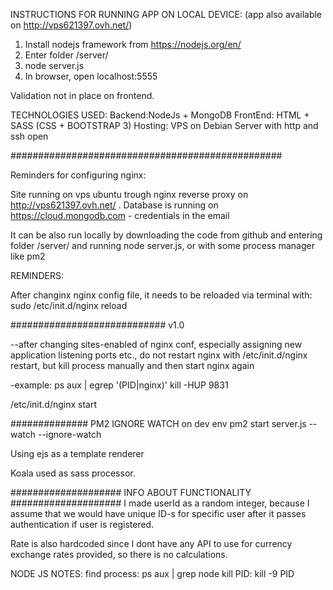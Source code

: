 INSTRUCTIONS FOR RUNNING APP ON LOCAL DEVICE: (app also available on http://vps621397.ovh.net/)
1. Install nodejs framework from https://nodejs.org/en/
2. Enter folder /server/
3. node server.js
4. In browser, open localhost:5555

Validation not in place on frontend.

TECHNOLOGIES USED:
Backend:NodeJs + MongoDB
FrontEnd: HTML + SASS (CSS + BOOTSTRAP 3)
Hosting: VPS on Debian Server with http and ssh open

#################################################

Reminders for configuring nginx:

Site running on vps ubuntu trough nginx reverse proxy on http://vps621397.ovh.net/ .
Database is running on https://cloud.mongodb.com - credentials in the email

It can be also run locally by downloading the code from github and entering folder /server/ and running node server.js, or with some process manager like pm2

REMINDERS:

After changinx nginx config file, it needs to be reloaded via terminal with:
sudo /etc/init.d/nginx reload

############################ v1.0

--after changing sites-enabled of nginx conf, especially assigning new application listening ports etc., do not restart nginx with /etc/init.d/nginx restart, but kill process manually and then start nginx again

-example:
ps aux | egrep '(PID|nginx)' kill -HUP 9831

/etc/init.d/nginx start

############## PM2 IGNORE WATCH on dev env pm2 start server.js --watch --ignore-watch

Using ejs as a template renderer

Koala used as sass processor.

#################### INFO ABOUT FUNCTIONALITY ####################
I made userId as a random integer, because I assume that we would have unique ID-s for specific user after it passes authentication if user is registered.

Rate is also hardcoded since I dont have any API to use for currency exchange rates provided, so there is no calculations.

NODE JS NOTES:
find process: ps aux | grep node
kill PID: kill -9 PID